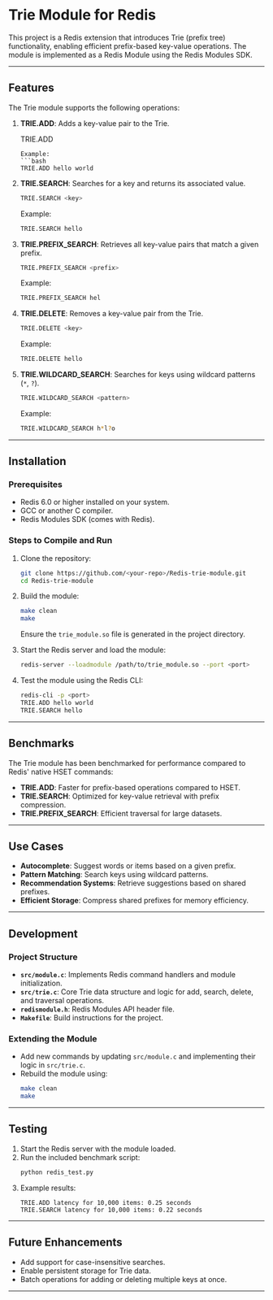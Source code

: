 
# Trie Module for Redis

This project is a Redis extension that introduces Trie (prefix tree) functionality, enabling efficient prefix-based key-value operations. The module is implemented as a Redis Module using the Redis Modules SDK.

---

## Features

The Trie module supports the following operations:

1. **TRIE.ADD**: Adds a key-value pair to the Trie.

   TRIE.ADD <key> <value>
   ```
   Example:
   ```bash
   TRIE.ADD hello world
   ```

2. **TRIE.SEARCH**: Searches for a key and returns its associated value.
   ```bash
   TRIE.SEARCH <key>
   ```
   Example:
   ```bash
   TRIE.SEARCH hello
   ```

3. **TRIE.PREFIX_SEARCH**: Retrieves all key-value pairs that match a given prefix.
   ```bash
   TRIE.PREFIX_SEARCH <prefix>
   ```
   Example:
   ```bash
   TRIE.PREFIX_SEARCH hel
   ```

4. **TRIE.DELETE**: Removes a key-value pair from the Trie.
   ```bash
   TRIE.DELETE <key>
   ```
   Example:
   ```bash
   TRIE.DELETE hello
   ```

5. **TRIE.WILDCARD_SEARCH**: Searches for keys using wildcard patterns (`*`, `?`).
   ```bash
   TRIE.WILDCARD_SEARCH <pattern>
   ```
   Example:
   ```bash
   TRIE.WILDCARD_SEARCH h*l?o
   ```

---

## Installation

### Prerequisites
- Redis 6.0 or higher installed on your system.
- GCC or another C compiler.
- Redis Modules SDK (comes with Redis).

### Steps to Compile and Run

1. Clone the repository:
   ```bash
   git clone https://github.com/<your-repo>/Redis-trie-module.git
   cd Redis-trie-module
   ```

2. Build the module:
   ```bash
   make clean
   make
   ```

   Ensure the `trie_module.so` file is generated in the project directory.

3. Start the Redis server and load the module:
   ```bash
   redis-server --loadmodule /path/to/trie_module.so --port <port>
   ```

4. Test the module using the Redis CLI:
   ```bash
   redis-cli -p <port>
   TRIE.ADD hello world
   TRIE.SEARCH hello
   ```

---

## Benchmarks

The Trie module has been benchmarked for performance compared to Redis' native HSET commands:

- **TRIE.ADD**: Faster for prefix-based operations compared to HSET.
- **TRIE.SEARCH**: Optimized for key-value retrieval with prefix compression.
- **TRIE.PREFIX_SEARCH**: Efficient traversal for large datasets.

---

## Use Cases

- **Autocomplete**: Suggest words or items based on a given prefix.
- **Pattern Matching**: Search keys using wildcard patterns.
- **Recommendation Systems**: Retrieve suggestions based on shared prefixes.
- **Efficient Storage**: Compress shared prefixes for memory efficiency.

---

## Development

### Project Structure
- **`src/module.c`**: Implements Redis command handlers and module initialization.
- **`src/trie.c`**: Core Trie data structure and logic for add, search, delete, and traversal operations.
- **`redismodule.h`**: Redis Modules API header file.
- **`Makefile`**: Build instructions for the project.

### Extending the Module
- Add new commands by updating `src/module.c` and implementing their logic in `src/trie.c`.
- Rebuild the module using:
   ```bash
   make clean
   make
   ```

---

## Testing

1. Start the Redis server with the module loaded.
2. Run the included benchmark script:
   ```bash
   python redis_test.py
   ```
3. Example results:
   ```
   TRIE.ADD latency for 10,000 items: 0.25 seconds
   TRIE.SEARCH latency for 10,000 items: 0.22 seconds
   ```

---

## Future Enhancements

- Add support for case-insensitive searches.
- Enable persistent storage for Trie data.
- Batch operations for adding or deleting multiple keys at once.

---
